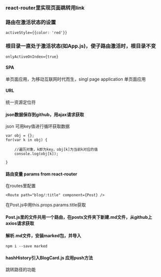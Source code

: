 ### react-router里实现页面跳转用link

### 路由在激活状态的设置
```
activeStyle={{color: 'red'}}
```

### 根目录一直处于激活状态(如App.js)，使子路由激活时，根目录不变

```
onlyActiveOnIndex={true}
```

#### SPA

单页面应用，为移动互联网时代而生，singl page application 单页面应用

#### URL

统一资源定位符

#### json数据保存到github，用ajax请求获取

json 可用key值进行循环获取数据
```
var obj = {};
for(var k in obj) {

    //遍历对象，k即为key，obj[k]为当前k对应的值
    console.log(obj[k]);

}
```
#### 路由变量 params from react-router

在routes里配置
```
<Route path="blog/:title" component={Post} />
```
在Post.js中用this.props.params.title获取

#### Post.js里的文件共用一个路由，在posts文件夹下新建.md文件，从github上axios请求获取

#### 解析.md文件，安装marked包，并导入
```
npm i --save marked
```
#### hashHistory引入BlogCard.js 应用push方法
跳转路径的功能
